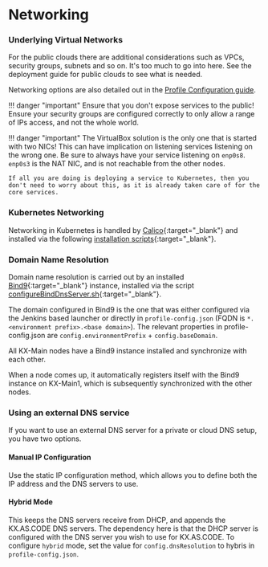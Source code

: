 # Networking

### Underlying Virtual Networks

For the public clouds there are additional considerations such as VPCs, security groups, subnets and so on. It's too much to go into here. See the deployment guide for public clouds[](../../Deployment/Public-Clouds/) to see what is needed. 

Networking options are also detailed out in the [Profile Configuration guide](../../Deployment/Configuration-Options/).

!!! danger "important"
    Ensure that you don't expose services to the public! Ensure your security groups are configured correctly to only allow a range of IPs access, and not the whole world.

!!! danger "important"
    The VirtualBox solution is the only one that is started with two NICs! This can have implication on listening services listening on the wrong one. Be sure to always have your service listening on `enp0s8`. `enp0s3` is the NAT NIC, and is not reachable from the other nodes.

    If all you are doing is deploying a service to Kubernetes, then you don't need to worry about this, as it is already taken care of for the core services.  

### Kubernetes Networking

Networking in Kubernetes is handled by [Calico](https://www.tigera.io/project-calico/){:target="\_blank"} and installed via the following [installation scripts](https://github.com/Accenture/kx.as.code/tree/main/auto-setup/core/calico-network){:target="\_blank"}.

### Domain Name Resolution

Domain name resolution is carried out by an installed [Bind9](https://www.isc.org/bind/){:target="\_blank"} instance, installed via the script [configureBindDnsServer.sh](https://github.com/Accenture/kx.as.code/blob/main/auto-setup/functions/configureBindDnsServer.sh){:target="\_blank"}.

The domain configured in Bind9 is the one that was either configured via the Jenkins based launcher or directly in `profile-config.json` (FQDN is `*.<environment prefix>.<base domain>`).
The relevant properties in profile-config.json are `config.environmentPrefix` + `config.baseDomain`.

All KX-Main nodes have a Bind9 instance installed and synchronize with each other.

When a node comes up, it automatically registers itself with the Bind9 instance on KX-Main1, which is subsequently synchronized with the other nodes.

### Using an external DNS service

If you want to use an external DNS server for a private or cloud DNS setup, you have two options.

#### Manual IP Configuration
Use the static IP configuration method, which allows you to define both the IP address and the DNS servers to use. 

#### Hybrid Mode
This keeps the DNS servers receive from DHCP, and appends the KX.AS.CODE DNS servers. The dependency here is that the DHCP server is configured with the DNS server you wish to use for KX.AS.CODE.
To configure `hybrid` mode, set the value for `config.dnsResolution` to hybris in `profile-config.json`.